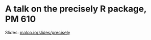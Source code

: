 # A talk on the precisely R package, PM 610

Slides: [malco.io/slides/precisely](https://malco.io/slides/precisely)

